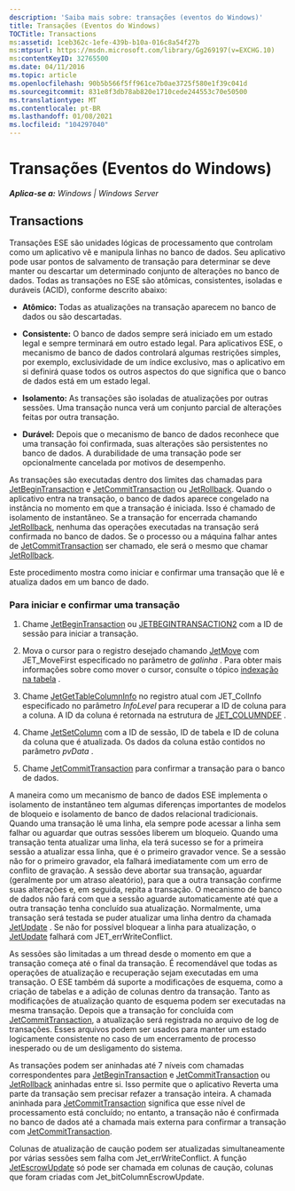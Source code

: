 ```yaml
---
description: 'Saiba mais sobre: transações (eventos do Windows)'
title: Transações (Eventos do Windows)
TOCTitle: Transactions
ms:assetid: 1ceb362c-1efe-439b-b10a-016c8a54f27b
ms:mtpsurl: https://msdn.microsoft.com/library/Gg269197(v=EXCHG.10)
ms:contentKeyID: 32765500
ms.date: 04/11/2016
ms.topic: article
ms.openlocfilehash: 90b5b566f5ff961ce7b0ae3725f580e1f39c041d
ms.sourcegitcommit: 831e8f3db78ab820e1710cede244553c70e50500
ms.translationtype: MT
ms.contentlocale: pt-BR
ms.lasthandoff: 01/08/2021
ms.locfileid: "104297040"
---
```

# <a name="transactions-windows-events"></a>Transações (Eventos do Windows)


_**Aplica-se a:** Windows | Windows Server_

## <a name="transactions"></a>Transactions

Transações ESE são unidades lógicas de processamento que controlam como um aplicativo vê e manipula linhas no banco de dados. Seu aplicativo pode usar pontos de salvamento de transação para determinar se deve manter ou descartar um determinado conjunto de alterações no banco de dados. Todas as transações no ESE são atômicas, consistentes, isoladas e duráveis (ACID), conforme descrito abaixo:

  - **Atômico:** Todas as atualizações na transação aparecem no banco de dados ou são descartadas.

<!-- end list -->

  - **Consistente:** O banco de dados sempre será iniciado em um estado legal e sempre terminará em outro estado legal. Para aplicativos ESE, o mecanismo de banco de dados controlará algumas restrições simples, por exemplo, exclusividade de um índice exclusivo, mas o aplicativo em si definirá quase todos os outros aspectos do que significa que o banco de dados está em um estado legal.

<!-- end list -->

  - **Isolamento:** As transações são isoladas de atualizações por outras sessões. Uma transação nunca verá um conjunto parcial de alterações feitas por outra transação.

<!-- end list -->

  - **Durável:** Depois que o mecanismo de banco de dados reconhece que uma transação foi confirmada, suas alterações são persistentes no banco de dados. A durabilidade de uma transação pode ser opcionalmente cancelada por motivos de desempenho.

As transações são executadas dentro dos limites das chamadas para [JetBeginTransaction](./jetbegintransaction-function.md) e [JetCommitTransaction](./jetcommittransaction-function.md) ou [JetRollback](./jetrollback-function.md). Quando o aplicativo entra na transação, o banco de dados aparece congelado na instância no momento em que a transação é iniciada. Isso é chamado de isolamento de instantâneo. Se a transação for encerrada chamando [JetRollback](./jetrollback-function.md), nenhuma das operações executadas na transação será confirmada no banco de dados. Se o processo ou a máquina falhar antes de [JetCommitTransaction](./jetcommittransaction-function.md) ser chamado, ele será o mesmo que chamar [JetRollback](./jetrollback-function.md).

Este procedimento mostra como iniciar e confirmar uma transação que lê e atualiza dados em um banco de dado.

### <a name="to-start-and-commit-a-transaction"></a>Para iniciar e confirmar uma transação

1.  Chame [JetBeginTransaction](./jetbegintransaction-function.md) ou [JETBEGINTRANSACTION2](./jetbegintransaction2-function.md) com a ID de sessão para iniciar a transação.

2.  Mova o cursor para o registro desejado chamando [JetMove](./jetmove-function.md) com JET_MoveFirst especificado no parâmetro de *galinha* . Para obter mais informações sobre como mover o cursor, consulte o tópico [indexação na tabela](./indexing-in-the-table.md) .

3.  Chame [JetGetTableColumnInfo](./jetgettablecolumninfo-function.md) no registro atual com JET_ColInfo especificado no parâmetro *InfoLevel* para recuperar a ID de coluna para a coluna. A ID da coluna é retornada na estrutura de [JET_COLUMNDEF](./jet-columndef-structure.md) .

4.  Chame [JetSetColumn](./jetsetcolumn-function.md) com a ID de sessão, ID de tabela e ID de coluna da coluna que é atualizada. Os dados da coluna estão contidos no parâmetro *pvData* .

5.  Chame [JetCommitTransaction](./jetcommittransaction-function.md) para confirmar a transação para o banco de dados.

A maneira como um mecanismo de banco de dados ESE implementa o isolamento de instantâneo tem algumas diferenças importantes de modelos de bloqueio e isolamento de banco de dados relacional tradicionais. Quando uma transação lê uma linha, ela sempre pode acessar a linha sem falhar ou aguardar que outras sessões liberem um bloqueio. Quando uma transação tenta atualizar uma linha, ela terá sucesso se for a primeira sessão a atualizar essa linha, que é o primeiro gravador vence. Se a sessão não for o primeiro gravador, ela falhará imediatamente com um erro de conflito de gravação. A sessão deve abortar sua transação, aguardar (geralmente por um atraso aleatório), para que a outra transação confirme suas alterações e, em seguida, repita a transação. O mecanismo de banco de dados não fará com que a sessão aguarde automaticamente até que a outra transação tenha concluído sua atualização. Normalmente, uma transação será testada se puder atualizar uma linha dentro da chamada [JetUpdate](./jetupdate-function.md) . Se não for possível bloquear a linha para atualização, o [JetUpdate](./jetupdate-function.md) falhará com JET_errWriteConflict.

As sessões são limitadas a um thread desde o momento em que a transação começa até o final da transação. É recomendável que todas as operações de atualização e recuperação sejam executadas em uma transação. O ESE também dá suporte a modificações de esquema, como a criação de tabelas e a adição de colunas dentro da transação. Tanto as modificações de atualização quanto de esquema podem ser executadas na mesma transação. Depois que a transação for concluída com [JetCommitTransaction](./jetcommittransaction-function.md), a atualização será registrada no arquivo de log de transações. Esses arquivos podem ser usados para manter um estado logicamente consistente no caso de um encerramento de processo inesperado ou de um desligamento do sistema.

As transações podem ser aninhadas até 7 níveis com chamadas correspondentes para [JetBeginTransaction](./jetbegintransaction-function.md) e [JetCommitTransaction](./jetcommittransaction-function.md) ou [JetRollback](./jetrollback-function.md) aninhadas entre si. Isso permite que o aplicativo Reverta uma parte da transação sem precisar refazer a transação inteira. A chamada aninhada para [JetCommitTransaction](./jetcommittransaction-function.md) significa que esse nível de processamento está concluído; no entanto, a transação não é confirmada no banco de dados até a chamada mais externa para confirmar a transação com [JetCommitTransaction](./jetcommittransaction-function.md).

Colunas de atualização de caução podem ser atualizadas simultaneamente por várias sessões sem falha com Jet_errWriteConflict. A função [JetEscrowUpdate](./jetescrowupdate-function.md) só pode ser chamada em colunas de caução, colunas que foram criadas com Jet_bitColumnEscrowUpdate.
